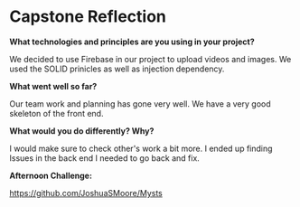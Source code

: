 # Capstone Reflection

**What technologies and principles are you using in your project?**

We decided to use Firebase in our project to upload videos and images. We used the SOLID prinicles as well as injection dependency. 

**What went well so far?**

Our team work and planning has gone very well. We have a very good skeleton of the front end. 

**What would you do differently? Why?**

I would make sure to check other's work a bit more. I ended up finding Issues in the back end I needed to go back and fix.

**Afternoon Challenge:**

https://github.com/JoshuaSMoore/Mysts